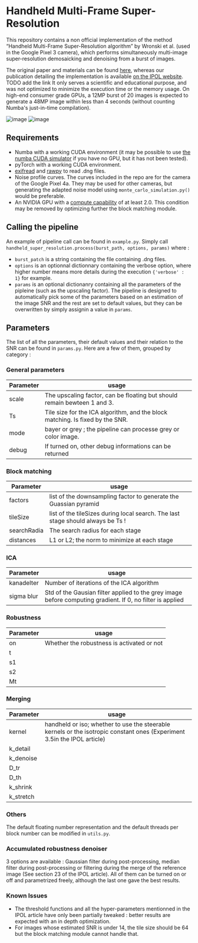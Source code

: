 # Handheld Multi-Frame Super-Resolution
 This repository contains a non official implementation of the method “Handheld Multi-Frame Super-Resolution algorithm” by Wronski et al. (used in the Google Pixel 3 camera), which performs simultaneously multi-image super-resolution demosaicking and denoising from a burst of images.
 
 The original paper and materials can be found [here](https://sites.google.com/view/handheld-super-res/), whereas our publication detailing the implementation is available [on the IPOL website](https://www.ipol.im/). TODO add the link
 It only serves a scientific and educational purpose, and was not optimized to minimize the execution time or the memory usage. On high-end consumer grade GPUs, a 12MP burst of 20 images is expected to generate a 48MP image within less than 4 seconds (without counting Numba's just-in-time compilation).

![image](https://user-images.githubusercontent.com/46826148/212689891-603e0502-c817-4623-9134-3e7522c72680.png)
![image](https://user-images.githubusercontent.com/46826148/212690127-eb18b00b-5457-44b6-9e27-7f9f88159f4a.png)


## Requirements
- Numba with a working CUDA environment (it may be possible to use [the numba CUDA simulator](https://numba.readthedocs.io/en/stable/cuda/simulator.html) if you have no GPU, but it has not been tested).
- pyTorch with a working CUDA environment.
- [exifread](https://pypi.org/project/ExifRead/) and [rawpy](https://pypi.org/project/rawpy/) to read .dng files.
- Noise profile curves. The curves included in the repo are for the camera of the Google Pixel 4a. They may be used for other cameras, but generating the adapted noise model using <code>monte_carlo_simulation.py()</code> would be preferable.
- An NVIDIA GPU with a [compute capability](https://developer.nvidia.com/cuda-gpus) of at least 2.0. This condition may be removed by optimizing further the block matching module.


## Calling the pipeline
An example of pipeline call can be found in `example.py`. Simply call `handheld_super_resolution.process(burst_path, options, params)` where :
<ul>
  <li><code>burst_patch</code> is a string containing the file containing .dng files.</li>
  <li><code>options</code> is an optionnal dictionnary containing the verbose option, where higher number means more details during the execution <code>{'verbose' : 1}</code> for example.</li>
  <li><code>params</code> is an optional dictionanry containing all the parameters of the pipleine (such as the upscaling factor). The pipeline is designed to automatically pick some of the parameters based on an estimation of the image SNR and the rest are set to default values, but they can be overwritten by simply assignin a value in <code>params</code>.</li>
</ul>

## Parameters
The list of all the parameters, their default values and their relation to the SNR can be found in `params.py`. Here are a few of them, grouped by category :

### General parameters
|Parameter|usage|
|--|--|
|scale|The upscaling factor, can be floating but should remain bewteen 1 and 3.|
|Ts|Tile size for the ICA algorithm, and the block matching. Is fixed by the SNR.|
|mode|bayer or grey ; the pipeline can processe grey or color image.|
|debug|If turned on, other debug informations can be returned|

### Block matching
|Parameter|usage|
|--|--|
|factors|list of the downsampling factor to generate the Guassian pyramid|
|tileSize|list of the tileSizes during local search. The last stage should always be Ts !|
|searchRadia|The search radius for each stage|
|distances|L1 or L2; the norm to minimize at each stage|

### ICA
|Parameter|usage|
|--|--|
|kanadeIter|Number of iterations of the ICA algorithm|
|sigma blur|Std of the Gausian filter applied to the grey image before computing gradient. If 0, no filter is applied|

### Robustness
|Parameter|usage|
|--|--|
|on|Whether the robustness is activated or not|
|t||
|s1||
|s2||
|Mt||

### Merging
|Parameter|usage|
|--|--|
|kernel|handheld or iso; whether to use the steerable kernels or the isotropic constant ones (Experiment 3.5in the IPOL article)|
|k_detail||
|k_denoise||
|D_tr||
|D_th||
|k_shrink||
|k_stretch||

### Others
The default floating number representation and the default threads per block number can be modified in <code>utils.py</code>.

### Accumulated robustness denoiser
3 options are available : Gaussian filter during post-processing, median filter during post-processing or filtering during the merge of the reference image (See section 23 of the IPOL article). All of them can be turned on or off and parametrized freely, although the last one gave the best results.

### Known Issues
- The threshold functions and all the hyper-parameters mentionned in the IPOL article have only been partially tweaked : better results are expected with an in depth optimization.
- For images whose estimated SNR is under 14, the tile size should be 64 but the block matching module cannot handle that.
